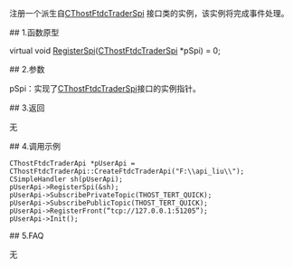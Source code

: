 <p>注册一个派生自<a href="../../CTHOSTFTDCTRADERAPI/_CTHOSTFTDCTRADERAPI/">CThostFtdcTraderSpi</a> 接口类的实例，该实例将完成事件处理。</p>
<span class="anchor" id="63440ba5-2dfd-407c-8b26-6c6e1719b00a"></span>
## 1.函数原型
<p>virtual void <a href="../../../HQJK/CTHOSTFTDCMDAPI/REGISTERSPI/">RegisterSpi</a>(<a href="../../CTHOSTFTDCTRADERAPI/_CTHOSTFTDCTRADERAPI/">CThostFtdcTraderSpi</a> *pSpi) = 0;</p>
<span class="anchor" id="a01684b2-e1b6-45dd-8d7f-aa549893b156"></span>
## 2.参数
<p>pSpi：实现了<a href="../../CTHOSTFTDCTRADERAPI/_CTHOSTFTDCTRADERAPI/">CThostFtdcTraderSpi</a>接口的实例指针。</p>
<span class="anchor" id="f6df0e88-a8cb-4d7f-9fb1-731bbf0316ff"></span>
## 3.返回
<p>无</p>
<span class="anchor" id="391a3746-725d-470b-b325-a8691a7bf02b"></span>
## 4.调用示例
<pre><code>CThostFtdcTraderApi *pUserApi = CThostFtdcTraderApi::CreateFtdcTraderApi("F:\\api_liu\\");
CSimpleHandler sh(pUserApi);
pUserApi-&gt;RegisterSpi(&amp;sh);
pUserApi-&gt;SubscribePrivateTopic(THOST_TERT_QUICK);
pUserApi-&gt;SubscribePublicTopic(THOST_TERT_QUICK);
pUserApi-&gt;RegisterFront(“tcp://127.0.0.1:51205”);
pUserApi-&gt;Init();
</code></pre>
<span class="anchor" id="776e499e-82a9-4a43-b027-995af006f9eb"></span>
## 5.FAQ
<p>无</p>
